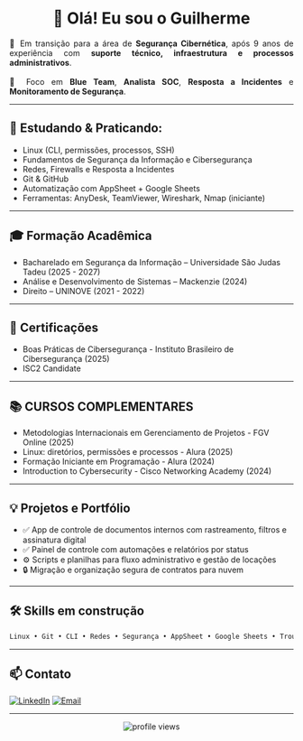 <h1 align="center">👋 Olá! Eu sou o Guilherme</h1>

<p align="justify">
🔐 Em transição para a área de <strong>Segurança Cibernética</strong>, após 9 anos de experiência com <strong>suporte técnico, infraestrutura e processos administrativos</strong>.<br><br>
🎯 Foco em <strong>Blue Team</strong>, <strong>Analista SOC</strong>, <strong>Resposta a Incidentes</strong> e <strong>Monitoramento de Segurança</strong>.
</p>

---

## 🧠 Estudando & Praticando:
- Linux (CLI, permissões, processos, SSH)
- Fundamentos de Segurança da Informação e Cibersegurança
- Redes, Firewalls e Resposta a Incidentes
- Git & GitHub
- Automatização com AppSheet + Google Sheets
- Ferramentas: AnyDesk, TeamViewer, Wireshark, Nmap (iniciante)

---

## 🎓 Formação Acadêmica
- Bacharelado em Segurança da Informação – Universidade São Judas Tadeu (2025 - 2027)
- Análise e Desenvolvimento de Sistemas – Mackenzie (2024)
- Direito – UNINOVE (2021 - 2022)

---

## 🏅 Certificações
- Boas Práticas de Cibersegurança - Instituto Brasileiro de Cibersegurança (2025)
- ISC2 Candidate

---

## 📚 CURSOS COMPLEMENTARES
- Metodologias Internacionais em Gerenciamento de Projetos - FGV Online (2025)
- Linux: diretórios, permissões e processos - Alura (2025)
- Formação Iniciante em Programação - Alura (2024)
- Introduction to Cybersecurity - Cisco Networking Academy (2024)

  
---

## 💡 Projetos e Portfólio
- ✅ App de controle de documentos internos com rastreamento, filtros e assinatura digital
- ✅ Painel de controle com automações e relatórios por status
- ⚙️ Scripts e planilhas para fluxo administrativo e gestão de locações
- 🔒 Migração e organização segura de contratos para nuvem

---

## 🛠️ Skills em construção
```bash
Linux • Git • CLI • Redes • Segurança • AppSheet • Google Sheets • Troubleshooting • Python (básico) • JavaScript (básico)
```

---

## 📫 Contato

[![LinkedIn](https://img.shields.io/badge/-LinkedIn-blue?style=flat-square&logo=linkedin&logoColor=white&link=https://linkedin.com/in/jmguilherme)](https://linkedin.com/in/jmguilherme)
[![Email](https://img.shields.io/badge/-Email-red?style=flat-square&logo=gmail&logoColor=white)](mailto:joaomguilherme@icloud.com)

---

<p align="center">
  <img src="https://komarev.com/ghpvc/?username=joaomguilherme7&color=blue" alt="profile views"/>
</p>
